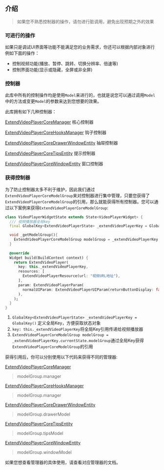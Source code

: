## 介绍

> 如果您不熟悉控制器的操作，请勿进行脏调用，避免出现预期之外的效果

### 可进行的操作

如果只是调试UI界面等功能不能满足您的业务需求，你还可以根据内部对象进行例如下面的操作：

* 控制视频功能(播放、暂停、跳转、切换分辨率、倍速等)
* 控制界面功能(显示或隐藏，全屏或非全屏)

### 控制器

此库中所有的控制操作均是使用`Model`来进行的，也就是说您可以通过调用`Model`中的方法或变更`Model`的参数来达到您想要的效果。

此库拥有如下几种控制器：

[ExtendVideoPlayerCoreManager](高阶使用/ExtendVideoPlayerCoreManager) 核心控制器

[ExtendVideoPlayerCoreHooksManager](高阶使用/ExtendVideoPlayerHookManager) 钩子控制器

[ExtendVideoPlayerCoreDrawerWindowEntity](高阶使用/ExtendVideoPlayerCoreDrawerWindowEntity) 抽屉控制器

[ExtendVideoPlayerCoreTipsEntity](高阶使用/ExtendVideoPlayerCoreTipsEntity) 提示控制器

[ExtendVideoPlayerCoreWindowEntity](高阶使用/ExtendVideoPlayerCoreWindowEntity) 窗口控制器

### 获得控制器

为了防止控制器太多不利于维护，因此我们通过`ExtendVideoPlayerCoreModelGroup`来对控制器进行集中管理，只要您获得了`ExtendVideoPlayerCoreModelGroup`的引用，那么就能获得所有控制器。您可以通过以下案例来获得`ExtendVideoPlayerCoreModelGroup`:

````dart
class VideoPlayerWidgetState extends State<VideoPlayerWidget> {
  /// 视频播放器全局key
  final GlobalKey<ExtendVideoPlayerState> _extendVideoPlayerKey = GlobalKey();

  void _getModelGroup(){
    ExtendVideoPlayerCoreModelGroup modelGroup = _extendVideoPlayerKey.currentState.modelGroup;
  }
  
  @override
  Widget build(BuildContext context) {
    return ExtendVideoPlayer(
      key: this._extendVideoPlayerKey,
      resources: [
        ExtendVideoPlayerResource(url: "视频URL地址"),
      ],
      param: ExtendVideoPlayerParam(
        normalUIParam: ExtendVideoPlayerUIParam(returnButtonDisplay: false),
      ),
    );
  }
}
````

1. `GlobalKey<ExtendVideoPlayerState> _extendVideoPlayerKey = GlobalKey()` 定义全局Key，方便获取状态对象
2. `key: this._extendVideoPlayerKey`将全局Key引用传递给视频播放器
3. `ExtendVideoPlayerCoreModelGroup modelGroup = _extendVideoPlayerKey.currentState.modelGroup`通过全局Key获得`ExtendVideoPlayerCoreModelGroup`的引用

获得引用后，你可以分别使用以下代码来获得不同的管理器:

[ExtendVideoPlayerCoreManager](高阶使用/ExtendVideoPlayerCoreManager)

> modelGroup.manager

[ExtendVideoPlayerCoreHooksManager](高阶使用/ExtendVideoPlayerCoreHooksManager)

> modelGroup.manager

[ExtendVideoPlayerCoreDrawerWindowEntity](高阶使用/ExtendVideoPlayerCoreDrawerWindowEntity) 

> modelGroup.drawerModel

[ExtendVideoPlayerCoreTipsEntity](高阶使用/ExtendVideoPlayerCoreTipsEntity) 

> modelGroup.tipsModel

[ExtendVideoPlayerCoreWindowEntity](高阶使用/ExtendVideoPlayerCoreWindowEntity) 

> modelGroup.windowModel

如果您想查看管理器的具体使用，请查看对应管理器的文档。


